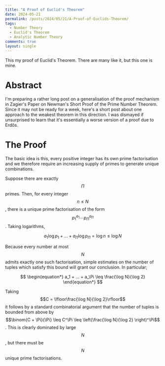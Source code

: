 ```yaml
---
title: "A Proof of Euclid's Theorem"
date: 2024-05-21
permalink: /posts/2024/05/21/A-Proof-of-Euclids-Theorem/
tags:
  - Number Theory
  - Euclid's Theorem
  - Analytic Number Theory
comments: true
layout: single
---
```


This my proof of Euclid's Theorem. There are many like it, but this one is mine. 

# Abstract
I'm preparing a rather long post on a generalisation of the proof mechanism in Zagier's Paper on Newman's 
Short Proof of the Prime Number Theorem. Since it may not be ready for a week, here's a short post about 
one approach to the weakest theorem in this direction. I was dismayed if unsurprised to learn that it's essentially 
a worse version of a proof due to Erd&#x151;s.

# The Proof
The basic idea is this, every positive integer has its own prime factorisation and we therefore require 
an increasing supply of primes to generate unique combinations. 

Suppose there are exactly $$\Pi$$ primes. Then, for every integer $$n \leq N$$, there is a unique prime factorisation 
of the form $$p_1^{a_1} \cdots p_\Pi^{a_\Pi}$$. Taking logarithms, 

$$
\begin{equation*}
    a_1 \log p_1 + ... + a_\Pi \log p_\Pi = \log n \leq \log N
\end{equation*}
$$

Because every number at most $$N$$ admits exactly one such factorisation, simple estimates on the number of tuples which satisfy 
this bound will grant our conclusion. In particular; 

$$
\begin{equation*}
    a_1 + ... + a_\Pi \leq \frac{\log N}{\log 2}
\end{equation*}
$$

Taking $$C = \lfloor\frac{\log N}{\log 2}\rfloor$$ it follows by a standard combinatorial argument that the number of tuples is bounded from above by 
$$\binom{C + \Pi}{\Pi} \leq C^\Pi \leq \left(\frac{\log N}{\log 2} \right)^\Pi$$. This is clearly dominated by large $$N$$, 
but there must be $$N$$ unique prime factorisations. 
